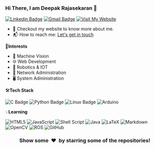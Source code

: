 



### Hi There, I am Deepak Rajasekaran 👋


[![Linkedin Badge](https://img.shields.io/badge/-Deepak&nbsp;Rajasekaran-blue?style=flat-square&logo=Linkedin&logoColor=white&link=https://www.linkedin.com/in/deepakrajasekaran/)](https://www.linkedin.com/in/deepakrajasekaran/)
[![Gmail Badge](https://img.shields.io/badge/-rajasekarand375@gmail.com-c14438?style=flat-square&logo=Gmail&logoColor=white&link=mailto:rajapsekarand375@gmail.com)](mailto:rajasekarand375@gmail.com)
[![Visit My Website](https://img.shields.io/badge/Visit%20My%20Website-Click%20Here-blue?style=flat-square)](deepakrajasekaran.github.io)


- 🎯 Checkout my website to know more about me.
- 📬 How to reach me: [Let's get in touch](https://www.linkedin.com/in/deepakrajasekaran/)

🌟**Interests**

- 🤖 Machine Vision
- 🌐 Web Development
- 🦾 Robotics & IOT
- 🔗 Network Administration
- 🖥️ System Administration


🛠️**Tech Stack**

![C Badge](https://img.shields.io/badge/C-00599C?style=flat-square&logo=c&logoColor=white)
![Python Badge](https://img.shields.io/badge/Python-14354C?style=flat-square&logo=python&logoColor=white)
![Linux Badge](https://img.shields.io/badge/Linux-FCC624?style=flat-square&logo=linux&logoColor=black)
![Arduino](https://img.shields.io/badge/-Arduino-00979D?style=flat-square&logo=Arduino&logoColor=white)

💡**Learning**

![HTML5](https://img.shields.io/badge/HTML5-%23E34F26.svg?style=flat-square&logo=html5&logoColor=white)
![JavaScript](https://img.shields.io/badge/Javascript-%23323330.svg?style=flat-square&logo=javascript&logoColor=%23F7DF1E)
![Shell Script](https://img.shields.io/badge/Shell_Script-%23121011.svg?style=flat-square&logo=gnu-bash&logoColor=white)
![Java](https://img.shields.io/badge/Java-%23ED8B00.svg?style=flat-square&logo=openjdk&logoColor=white)
![LaTeX](https://img.shields.io/badge/Latex-%23008080.svg?style=flat-square&logo=latex&logoColor=white)
![Markdown](https://img.shields.io/badge/Markdown-%23000000.svg?style=flat-square&logo=markdown&logoColor=white)
![OpenCV](https://img.shields.io/badge/-OpenCV-000000?style=flat-square&logo=opencv)
![ROS](https://img.shields.io/badge/ROS-%230A0FF9.svg?style=flat-square&logo=ros&logoColor=white)
![GitHub](https://img.shields.io/badge/Github-%23121011.svg?style=flat-square&logo=github&logoColor=white)



<div align="center">
    <h3 align="center">Show some &nbsp;❤️&nbsp; by starring some of the repositories!</h3>
</div>

